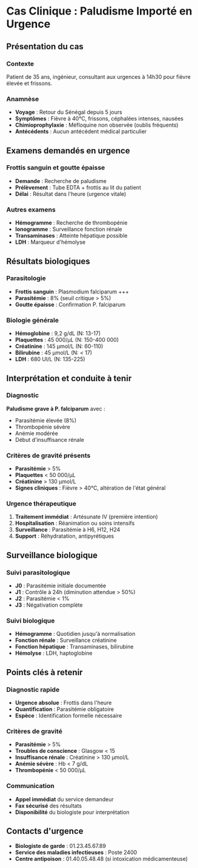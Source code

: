 # Cas Clinique : Paludisme Importé en Urgence

## Présentation du cas

### Contexte
Patient de 35 ans, ingénieur, consultant aux urgences à 14h30 pour fièvre élevée et frissons.

### Anamnèse
- **Voyage** : Retour du Sénégal depuis 5 jours
- **Symptômes** : Fièvre à 40°C, frissons, céphalées intenses, nausées
- **Chimioprophylaxie** : Méfloquine non observée (oublis fréquents)
- **Antécédents** : Aucun antécédent médical particulier

## Examens demandés en urgence

### Frottis sanguin et goutte épaisse
- **Demande** : Recherche de paludisme
- **Prélèvement** : Tube EDTA + frottis au lit du patient
- **Délai** : Résultat dans l'heure (urgence vitale)

### Autres examens
- **Hémogramme** : Recherche de thrombopénie
- **Ionogramme** : Surveillance fonction rénale
- **Transaminases** : Atteinte hépatique possible
- **LDH** : Marqueur d'hémolyse

## Résultats biologiques

### Parasitologie
- **Frottis sanguin** : Plasmodium falciparum +++
- **Parasitémie** : 8% (seuil critique > 5%)
- **Goutte épaisse** : Confirmation P. falciparum

### Biologie générale
- **Hémoglobine** : 9,2 g/dL (N: 13-17)
- **Plaquettes** : 45 000/μL (N: 150-400 000)
- **Créatinine** : 145 μmol/L (N: 60-110)
- **Bilirubine** : 45 μmol/L (N: < 17)
- **LDH** : 680 UI/L (N: 135-225)

## Interprétation et conduite à tenir

### Diagnostic
**Paludisme grave à P. falciparum** avec :
- Parasitémie élevée (8%)
- Thrombopénie sévère
- Anémie modérée
- Début d'insuffisance rénale

### Critères de gravité présents
- **Parasitémie** > 5%
- **Plaquettes** < 50 000/μL
- **Créatinine** > 130 μmol/L
- **Signes cliniques** : Fièvre > 40°C, altération de l'état général

### Urgence thérapeutique
1. **Traitement immédiat** : Artésunate IV (première intention)
2. **Hospitalisation** : Réanimation ou soins intensifs
3. **Surveillance** : Parasitémie à H6, H12, H24
4. **Support** : Réhydratation, antipyrétiques

## Surveillance biologique

### Suivi parasitologique
- **J0** : Parasitémie initiale documentée
- **J1** : Contrôle à 24h (diminution attendue > 50%)
- **J2** : Parasitémie < 1%
- **J3** : Négativation complète

### Suivi biologique
- **Hémogramme** : Quotidien jusqu'à normalisation
- **Fonction rénale** : Surveillance créatinine
- **Fonction hépatique** : Transaminases, bilirubine
- **Hémolyse** : LDH, haptoglobine

## Points clés à retenir

### Diagnostic rapide
- **Urgence absolue** : Frottis dans l'heure
- **Quantification** : Parasitémie obligatoire
- **Espèce** : Identification formelle nécessaire

### Critères de gravité
- **Parasitémie** > 5%
- **Troubles de conscience** : Glasgow < 15
- **Insuffisance rénale** : Créatinine > 130 μmol/L
- **Anémie sévère** : Hb < 7 g/dL
- **Thrombopénie** < 50 000/μL

### Communication
- **Appel immédiat** du service demandeur
- **Fax sécurisé** des résultats
- **Disponibilité** du biologiste pour interprétation

## Contacts d'urgence
- **Biologiste de garde** : 01.23.45.67.89
- **Service des maladies infectieuses** : Poste 2400
- **Centre antipoison** : 01.40.05.48.48 (si intoxication médicamenteuse) 